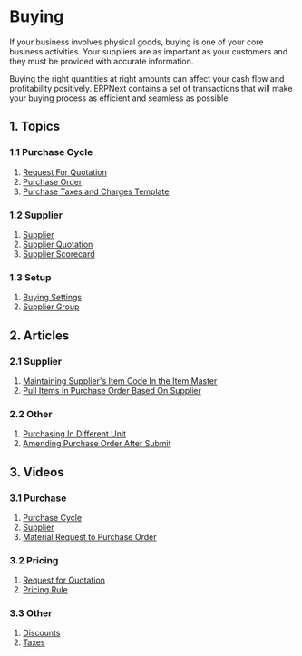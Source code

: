 <!-- add-breadcrumbs -->
# Buying

If your business involves physical goods, buying is one of your core business
activities. Your suppliers are as important as your customers and they must be
provided with accurate information.

Buying the right quantities at right amounts can affect your cash flow and
profitability positively. ERPNext contains a set of transactions that will make your buying process as
efficient and seamless as possible.

## 1. Topics
### 1.1 Purchase Cycle
1. [Request For Quotation](/docs/user/manual/en/buying/request-for-quotation)
1. [Purchase Order](/docs/user/manual/en/buying/purchase-order)
1. [Purchase Taxes and Charges Template](/docs/user/manual/en/buying/purchase-taxes-template)

### 1.2 Supplier
1. [Supplier](/docs/user/manual/en/buying/supplier)
1. [Supplier Quotation](/docs/user/manual/en/buying/supplier-quotation)
1. [Supplier Scorecard](/docs/user/manual/en/buying/supplier-scorecard)

### 1.3 Setup
1. [Buying Settings](/docs/user/manual/en/buying/buying-settings)
1. [Supplier Group](/docs/user/manual/en/buying/supplier-group)

## 2. Articles
### 2.1 Supplier
1. [Maintaining Supplier's Item Code In the Item Master](/docs/user/manual/en/buying/articles/maintaining-suppliers-part-no-in-item)
1. [Pull Items In Purchase Order Based On Supplier](/docs/user/manual/en/buying/articles/pull-items-in-purchase-order-based-on-supplier)

### 2.2 Other
1. [Purchasing In Different Unit](/docs/user/manual/en/buying/articles/purchasing-in-different-unit)
1. [Amending Purchase Order After Submit](/docs/user/manual/en/buying/articles/amending-purchase-order-after-submit)

## 3. Videos
### 3.1 Purchase
1. [Purchase Cycle](/docs/user/videos/learn/purchase-cycle)
1. [Supplier](/docs/user/videos/learn/customer-and-supplier)
1. [Material Request to Purchase Order](/docs/user/videos/learn/material-request-to-purchase-order)

### 3.2 Pricing
1. [Request for Quotation](/docs/user/videos/learn/request-for-quotation)
1. [Pricing Rule](/docs/user/videos/learn/pricing-rule)

### 3.3 Other
1. [Discounts](/docs/user/videos/learn/discounts)
1. [Taxes](/docs/user/videos/learn/taxes)
